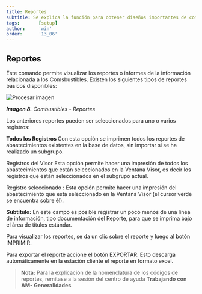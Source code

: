 ```yaml
---
title: Reportes
subtitle: Se explica la función para obtener diseños importantes de combustibles.
tags:       [setup]
author:     'win'
order:      '13_06'
---
```



## Reportes

Este comando <span class="mdi mdi-printer"></span>  permite visualizar los reportes o informes de la información relacionada a los Comsbustibles. Existen los siguientes tipos de reportes básicos disponibles:

![Procesar imagen](../../assets/images/cap18/chp18_09.png)

_**Imagen 8.** Combustibles - Reportes_

Los anteriores reportes pueden ser  seleccionados para uno o varios registros:

**<a class="btn cl-gray bg-white btn-rounded"><span class="mdi mdi-circle cl-blue pr-1"></span><span class="pr-1"> Todos los Registros </span></a>** Con esta opción se imprimen todos los reportes de abastecimientos existentes en la base de datos, sin importar si se ha realizado un subgrupo.

<a class="btn cl-gray bg-white btn-rounded"><span class="mdi mdi-circle cl-blue pr-1"></span><span class="pr-1"> Registros del Visor </span></a> Esta opción permite hacer una impresión de todos los abastecimientos que están seleccionados en la Ventana Visor, es decir los registros que están seleccionados en el subgrupo actual.

<a class="btn cl-gray bg-white btn-rounded"><span class="mdi mdi-circle cl-blue pr-1"></span><span class="pr-1"> Registro seleccionado </span></a>: Esta opción permite hacer una impresión del abastecimiento que esta seleccionado en la Ventana Visor (el cursor verde se encuentra sobre él).

**Subtítulo:** En este campo es posible registrar un poco menos de una línea de información, tipo documentación del Reporte, para que se imprima bajo el área de títulos estándar.

Para visualizar los reportes, se da un clic sobre el reporte y luego al botón <a class="btn bg-gray cl-black">IMPRIMIR</a>.

Para exportar el reporte accione el botón <a class="btn bg-gray cl-black">EXPORTAR</a>. Esto descarga automáticamente en la estación cliente el reporte en formato excel.

>**Nota:** Para la explicación de la nomenclatura de los códigos de reportes, remítase a la sesión del centro de ayuda **Trabajando con AM- Generalidades**. 


